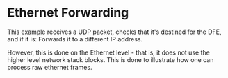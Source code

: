 Ethernet Forwarding
====================


This example receives a UDP packet, checks that it's destined for the DFE, and if it is:
Forwards it to a different IP address.


However, this is done on the Ethernet level - that is, it does not use the higher level network stack blocks.
This is done to illustrate how one can process raw ethernet frames.


